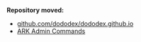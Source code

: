 **Repository moved:**

* [github.com/dododex/dododex.github.io](https://github.com/dododex/dododex.github.io)
* [ARK Admin Commands](dododex.github.io/admin-commands/)
